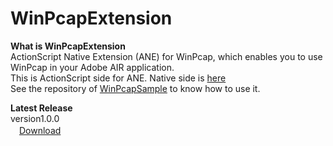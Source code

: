 ﻿WinPcapExtension
================

**What is WinPcapExtension**  
ActionScript Native Extension (ANE) for WinPcap, which enables you to use WinPcap in your Adobe AIR application.  
This is ActionScript side for ANE. Native side is [here](https://github.com/ryujimiya/WinPcapANEDll/)  
See the repository of [WinPcapSample](https://github.com/ryujimiya/WinPcapSample/) to know how to use it.  

**Latest Release**  
version1.0.0  
　[Download](https://github.com/ryujimiya/WinPcapExtension/blob/master/publish/)  


